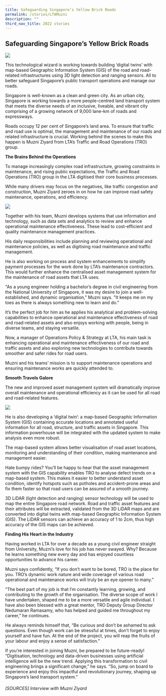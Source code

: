 ```yaml
---
title: Safeguarding Singapore’s Yellow Brick Roads
permalink: /stories/LTAMuzni
description: ""
third_nav_title: 2022 stories
---
```


## Safeguarding Singapore’s Yellow Brick Roads

![](/images/article-imageLTA2-article-1.png)

This technological wizard is working towards building ‘digital twins’ with map-based Geographic Information System (GIS) of the road and road-related infrastructures using 3D light detection and ranging sensors. All to better safeguard Singapore’s public transport operations and manage our roads. 

Singapore is well-known as a clean and green city. As an urban city, Singapore is working towards a more people-centred land transport system that meets the diverse needs of an inclusive, liveable, and vibrant city comprising of a growing network of 9,000 lane-km of roads and expressways.

Roads occupy 12 per cent of Singapore’s land area. To ensure that traffic and road use is optimal, the management and maintenance of our roads and related infrastructure is crucial. Working behind the scenes to make this happen is Muzni Ziyard from LTA’s Traffic and Road Operations (TRO) group.
 
**The Brains Behind the Operations**

To manage increasingly complex road infrastructure, growing constraints in maintenance, and rising public expectations, the Traffic and Road Operations (TRO) group in the LTA digitised their core business processes. 

While many drivers may focus on the negatives, like traffic congestion and construction, Muzni Ziyard zeroes in on how he can improve road safety maintenance, operations, and efficiency.

![](/images/article-imageLTA2-article-2.png)
 
Together with his team, Muzni develops systems that use information and technology, such as data sets and analytics to review and enhance operational maintenance effectiveness. These lead to cost-efficient and quality maintenance management practices. 
 
His daily responsibilities include planning and reviewing operational and maintenance policies, as well as digitising road maintenance and traffic management. 

He is also working on process and system enhancements to simplify payment processes for the work done by LTA’s maintenance contractors. This would further enhance the centralised asset management system for the maintenance of road assets that LTA uses.

"As a young engineer holding a bachelor’s degree in civil engineering from the National University of Singapore, it was my desire to join a well-established, and dynamic organisation,” Muzni says. "It keeps me on my toes as there is always something new to learn and do." 

It’s the perfect job for him as he applies his analytical and problem-solving capabilities to enhance operational and maintenance effectiveness of road and road-related assets and also enjoys working with people, being in diverse teams, and staying versatile.

Now, a manager of Operations Policy & Strategy at LTA, his main task is enhancing operational and maintenance effectiveness of our road and traffic assets and also exploring new technologies to contribute towards smoother and safer rides for road users.
 
Muzni and his teams’ mission is to support maintenance operations and ensuring maintenance works are quickly attended to.
 
**Smooth Travels Galore**

The new and improved asset management system will dramatically improve overall maintenance and operational efficiency as it can be used for all road and road-related features. 

![](/images/article-imageLTA2-article-3.png)

He is also developing a ‘digital twin’: a map-based Geographic Information System (GIS) containing accurate locations and annotated useful information for all road, structure, and traffic assets in Singapore. This information powerhouse will be integrated with the updated system to make analysis even more robust. 
 
The map-based system allows better visualisation of road asset locations, monitoring and understanding of their condition, making maintenance and management easier.  
 
Hate bumpy rides? You’ll be happy to hear that the asset management system with the GIS capability enables TRO to analyse defect trends on a map-based system. This makes it easier to better understand asset condition, identify hotspots such as potholes and accident-prone areas and fix them faster so that road users can be assured of a smooth journey. 
 
3D LiDAR (light detection and ranging) sensor technology will be used to map the entire Singapore road network. Road and traffic asset features and their attributes will be extracted, validated from the 3D LiDAR maps and are converted into digital twins with map-based Geographic Information System (GIS). The LiDAR sensors can achieve an accuracy of 1 to 2cm, thus high accuracy of the GIS maps can be achieved. 
 
**Finding His Heart in the Industry**

Having worked in LTA for over a decade as a young civil engineer straight from University, Muzni’s love for his job has never swayed. Why? Because he learns something new every day and has enjoyed countless opportunities to advance his career.  
 
Muzni says confidently, “If you don’t want to be bored, TRO is the place for you. TRO’s dynamic work nature and wide coverage of various road operational and maintenance works will truly be an eye opener to many.” 
  
“The best part of my job is that I’m constantly learning, growing, and contributing to the growth of the organisation. The diverse scope of work I have undertaken, shaped me to be a more versatile and agile individual. I have also been blessed with a great mentor, TRO Deputy Group Director Nedumaran Ramasamy, who has helped and guided me throughout my career,” he continues. 
 
He always reminds himself that, “Be curious and don’t be ashamed to ask questions. Even though work can be stressful at times, don’t forget to enjoy yourself and have fun. At the end of the project, you will reap the fruits of your labour and enjoy a sense of satisfaction.”  
 
If you’re interested in joining Muzni, be prepared to be future-ready! “Digitisation, technology and data-driven businesses using artificial intelligence will be the new trend. Applying this transformation to civil engineering brings a significant change,” he says. “So, jump on board to experience and enjoy this impactful and revolutionary journey, shaping up Singapore’s land transport system.” 

###### [SOURCES] Interview with Muzni Ziyard